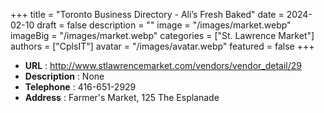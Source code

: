 +++
title = "Toronto Business Directory - Ali’s Fresh Baked"
date = 2024-02-10
draft = false
description = ""
image = "/images/market.webp"
imageBig = "/images/market.webp"
categories = ["St. Lawrence Market"]
authors = ["CplsIT"]
avatar = "/images/avatar.webp"
featured = false
+++


* **URL** :  http://www.stlawrencemarket.com/vendors/vendor_detail/29
* **Description** : None
* **Telephone** : 416-651-2929
* **Address** : Farmer's Market, 125 The Esplanade